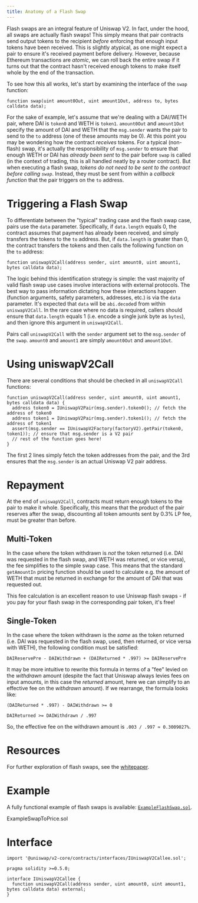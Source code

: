 ```yaml
---
title: Anatomy of a Flash Swap
---
```


Flash swaps are an integral feature of Uniswap V2. In fact, under the hood, all swaps are actually flash swaps! This simply means that pair contracts send output tokens to the recipient _before_ enforcing that enough input tokens have been received. This is slightly atypical, as one might expect a pair to ensure it's received payment before delivery. However, because Ethereum transactions are _atomic_, we can roll back the entire swap if it turns out that the contract hasn't received enough tokens to make itself whole by the end of the transaction.

To see how this all works, let's start by examining the interface of the `swap` function:

```solidity
function swap(uint amount0Out, uint amount1Out, address to, bytes calldata data);
```

For the sake of example, let's assume that we're dealing with a DAI/WETH pair, where DAI is `token0` and WETH is `token1`. `amount0Out` and `amount1Out` specify the amount of DAI and WETH that the `msg.sender` wants the pair to send to the `to` address (one of these amounts may be 0). At this point you may be wondering how the contract _receives_ tokens. For a typical (non-flash) swap, it's actually the responsibility of `msg.sender` to ensure that enough WETH or DAI has _already been sent_ to the pair before `swap` is called (in the context of trading, this is all handled neatly by a router contract). But when executing a flash swap, _tokens do not need to be sent to the contract before calling `swap`_. Instead, they must be sent from within a _callback function_ that the pair triggers on the `to` address.

# Triggering a Flash Swap

To differentiate between the "typical" trading case and the flash swap case, pairs use the `data` parameter. Specifically, if `data.length` equals 0, the contract assumes that payment has already been received, and simply transfers the tokens to the `to` address. But, if `data.length` is greater than 0, the contract transfers the tokens and then calls the following function on the `to` address:

```solidity
function uniswapV2Call(address sender, uint amount0, uint amount1, bytes calldata data);
```

The logic behind this identification strategy is simple: the vast majority of valid flash swap use cases involve interactions with external protocols. The best way to pass information dictating how these interactions happen (function arguments, safety parameters, addresses, etc.) is via the `data` parameter. It's expected that `data` will be `abi.decode`d from within `uniswapV2Call`. In the rare case where no data is required, callers should ensure that `data.length` equals 1 (i.e. encode a single junk byte as `bytes`), and then ignore this argument in `uniswapV2Call`.

Pairs call `uniswapV2Call` with the `sender` argument set to the `msg.sender` of the `swap`. `amount0` and `amount1` are simply `amount0Out` and `amount1Out`.

# Using uniswapV2Call

There are several conditions that should be checked in all `uniswapV2Call` functions:

```solidity
function uniswapV2Call(address sender, uint amount0, uint amount1, bytes calldata data) {
  address token0 = IUniswapV2Pair(msg.sender).token0(); // fetch the address of token0
  address token1 = IUniswapV2Pair(msg.sender).token1(); // fetch the address of token1
  assert(msg.sender == IUniswapV2Factory(factoryV2).getPair(token0, token1)); // ensure that msg.sender is a V2 pair
  // rest of the function goes here!
}
```

The first 2 lines simply fetch the token addresses from the pair, and the 3rd ensures that the `msg.sender` is an actual Uniswap V2 pair address.

# Repayment

At the end of `uniswapV2Call`, contracts must return enough tokens to the pair to make it whole. Specifically, this means that the product of the pair reserves after the swap, discounting all token amounts sent by 0.3% LP fee, must be greater than before.

## Multi-Token

In the case where the token withdrawn is _not_ the token returned (i.e. DAI was requested in the flash swap, and WETH was returned, or vice versa), the fee simplifies to the simple swap case. This means that the standard `getAmountIn` pricing function should be used to calculate e.g. the amount of WETH that must be returned in exchange for the amount of DAI that was requested out.

This fee calculation is an excellent reason to use Uniswap flash swaps - if you pay for your flash swap in the corresponding pair token, it's free!

## Single-Token

In the case where the token withdrawn is the _same_ as the token returned (i.e. DAI was requested in the flash swap, used, then returned, or vice versa with WETH), the following condition must be satisfied:

`DAIReservePre - DAIWithdrawn + (DAIReturned * .997) >= DAIReservePre`

It may be more intuitive to rewrite this formula in terms of a "fee" levied on the _withdrawn_ amount (despite the fact that Uniswap always levies fees on input amounts, in this case the _returned_ amount, here we can simplify to an effective fee on the _withdrawn_ amount). If we rearrange, the formula looks like:

`(DAIReturned * .997) - DAIWithdrawn >= 0`

`DAIReturned >= DAIWithdrawn / .997`

So, the effective fee on the withdrawn amount is `.003 / .997 ≈ 0.3009027%`.

# Resources

For further exploration of flash swaps, see the <a href='/whitepaper.pdf' target='_blank' rel='noopener noreferrer'>whitepaper</a>.

# Example

A fully functional example of flash swaps is available: [`ExampleFlashSwap.sol`](https://github.com/Uniswap/uniswap-v2-periphery/blob/master/contracts/examples/ExampleFlashSwap.sol).

<Github link="https://github.com/Uniswap/uniswap-v2-periphery/blob/master/contracts/examples/ExampleSwapToPrice.sol">ExampleSwapToPrice.sol</Github>

# Interface

```solidity
import '@uniswap/v2-core/contracts/interfaces/IUniswapV2Callee.sol';
```

```solidity
pragma solidity >=0.5.0;

interface IUniswapV2Callee {
  function uniswapV2Call(address sender, uint amount0, uint amount1, bytes calldata data) external;
}
```
